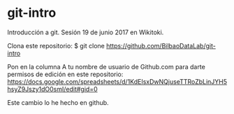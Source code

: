 # git-intro

Introducción a git. Sesión 19 de junio 2017 en Wikitoki.

Clona este repositorio:
$ git clone https://github.com/BilbaoDataLab/git-intro

Pon en la columna A tu nombre de usuario de Github.com para darte permisos de edición en este repositorio:
https://docs.google.com/spreadsheets/d/1KdEIsxDwNQjuseTTRoZbLinJYH5hsyZ9Jszy1dO0smI/edit#gid=0

Este cambio lo he hecho en github.
